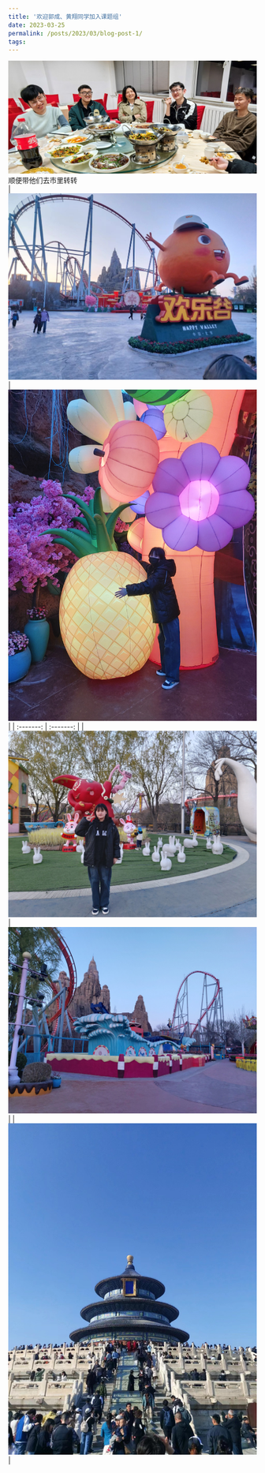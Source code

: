 ```yaml
---
title: '欢迎郭成、黄翔同学加入课题组'
date: 2023-03-25
permalink: /posts/2023/03/blog-post-1/
tags:
---
```


![欢迎郭成、黄翔加入课题组.jpg](/images/activity/欢迎郭成、黄翔加入课题组.jpg)
顺便带他们去市里转转<br>
| ![欢乐谷.jpg](/images/activity/欢乐谷.jpg) | ![欢乐谷1.jpg](/images/activity/欢乐谷1.jpg) |
| :-------: | :-------: |
| ![欢乐谷1.jpg](/images/activity/欢乐谷2.jpg) | ![欢乐谷3.jpg](/images/activity/欢乐谷3.jpg) |
| ![欢乐谷4.jpg](/images/activity/欢乐谷4.jpg) |